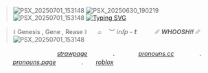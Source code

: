 >![PSX_20250701_153148](https://github.com/user-attachments/assets/02c061d5-8081-4b49-9877-998a379b8d0d)
>![PSX_20250630_190219](https://github.com/user-attachments/assets/bfeff2a7-2018-4974-ba5d-1be7fd536a00)
>![PSX_20250701_153148](https://github.com/user-attachments/assets/06069d4e-3359-46f3-b7a0-742a63a8e2f6)
>[![Typing SVG](https://readme-typing-svg.demolab.com?font=Bold&weight=100&duration=2000&color=C4BBFE&vCenter=true&width=500&height=100&lines=%22+.+.+And+when+I+find+that+computer%2C;+.+.+.+I+am+going+to+rip+out+.+.+;+.+.+all+of+its+wires%22)](https://git.io/typing-svg)   

   >꒰  Genesis , Gene , Rease  ꒱ㅤㅤ෧ㅤ ︶  𝘪𝘯𝘧𝘱 - **𝘵** ㅤㅤㅤ␥ ***WHOOSH!!*** ␥
>![PSX_20250701_153148](https://github.com/user-attachments/assets/db1e6e1e-0e90-4337-bed3-a7e9b79df06a)









ㅤㅤㅤㅤㅤㅤㅤㅤㅤㅤㅤ[*strawpage*](https://point-of-no-respawn.straw.page) ㅤㅤㅤㅤ . ㅤㅤㅤㅤ[*pronouns.cc*](https://pronouns.cc/@ring.of.fire) ㅤㅤㅤㅤ . ㅤㅤㅤㅤ[*pronouns.page*](https://en.pronouns.page/@Exorr) ㅤㅤㅤㅤ . ㅤㅤ[*roblox*](https://www.roblox.com/users/4612208625/profile)ㅤㅤ












